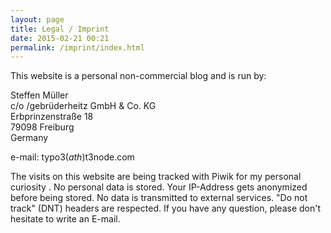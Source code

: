 ```yaml
---
layout: page
title: Legal / Imprint
date: 2015-02-21 00:21
permalink: /imprint/index.html
---
```


This website is a personal non-commercial blog and is run by:

Steffen Müller<br />
c/o /gebrüderheitz GmbH & Co. KG<br />
Erbprinzenstraße 18<br />
79098 Freiburg<br />
Germany

e-mail: typo3(_ath_)t3node.com

The visits on this website are being tracked with Piwik for my personal curiosity . No personal data is stored. Your IP-Address gets anonymized before being stored. No data is transmitted to external services. "Do not track" (DNT) headers are respected. If you have any question, please don't hesitate to write an E-mail.


